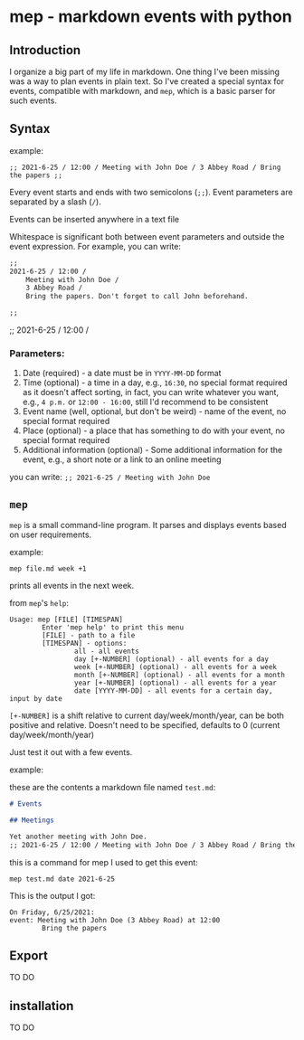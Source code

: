 # mep - markdown events with python

## Introduction

I organize a big part of my life in markdown. One thing I've been missing was a way to plan events in plain text. So I've created a special syntax for events, compatible with markdown, and `mep`, which is a basic parser for such events.

## Syntax

example:

`;; 2021-6-25 / 12:00 / Meeting with John Doe / 3 Abbey Road / Bring the papers ;;`

Every event starts and ends with two semicolons (`;;`). Event parameters are separated by a slash (`/`).

Events can be inserted anywhere in a text file

Whitespace is significant both between event parameters and outside the event expression. For example, you can write:

```markdown
;;
2021-6-25 / 12:00 /
    Meeting with John Doe /
    3 Abbey Road /
    Bring the papers. Don't forget to call John beforehand.

;;
```

;; 2021-6-25 / 12:00 /

### Parameters:

1. Date (required) - a date must be in `YYYY-MM-DD` format
2. Time (optional) - a time in a day, e.g., `16:30`, no special format required as it doesn't affect sorting, in fact, you can write whatever you want, e.g., `4 p.m.` or `12:00 - 16:00`, still I'd recommend to be consistent
3. Event name (well, optional, but don't be weird) - name of the event, no special format required
4. Place (optional) - a place that has something to do with your event, no special format required
5. Additional information (optional) - Some additional information for the event, e.g., a short note or a link to an online meeting

you can write: `;; 2021-6-25 / Meeting with John Doe`

## `mep`

`mep` is a small command-line program. It parses and displays events based on user requirements.

example:

`mep file.md week +1`

prints all events in the next week.

from `mep`'s `help`:

``` text
Usage: mep [FILE] [TIMESPAN]
        Enter 'mep help' to print this menu
        [FILE] - path to a file
        [TIMESPAN] - options: 
                all - all events
                day [+-NUMBER] (optional) - all events for a day
                week [+-NUMBER] (optional) - all events for a week
                month [+-NUMBER] (optional) - all events for a month
                year [+-NUMBER] (optional) - all events for a year
                date [YYYY-MM-DD] - all events for a certain day, input by date
```

`[+-NUMBER]` is a shift relative to current day/week/month/year, can be both positive and relative. Doesn't need to be specified, defaults to 0 (current day/week/month/year)

Just test it out with a few events.

example:

these are the contents a markdown file named `test.md`:

``` markdown
# Events

## Meetings

Yet another meeting with John Doe.
;; 2021-6-25 / 12:00 / Meeting with John Doe / 3 Abbey Road / Bring the papers ;;

```

this is a command for mep I used to get this event:

`mep test.md date 2021-6-25`

This is the output I got:

``` text
On Friday, 6/25/2021:
event: Meeting with John Doe (3 Abbey Road) at 12:00
        Bring the papers
```

## Export

TO DO

## installation

TO DO

